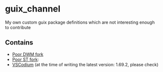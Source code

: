 # guix_channel
My own custom guix package definitions which are not interesting enough to contribute

## Contains
- [Poor DWM fork](https://github.com/brandhout/poor_dwm_fork)
- [Poor ST fork](https://github.com/brandhout/poor_st_fork):
- [VSCodium](https://github.com/VSCodium/vscodium) (at the time of writing the latest version: 1.69.2, please check)
